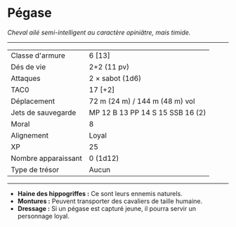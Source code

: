 # Pégase


*Cheval ailé semi-intelligent au caractère opiniâtre, mais timide.*

-----

|                     |                                  |
| ------------------- | -------------------------------- |
| Classe d'armure     | 6 \[13\]                         |
| Dés de vie          | 2+2 (11 pv)                      |
| Attaques            | 2 × sabot (1d6)                  |
| TAC0                | 17 \[+2\]                        |
| Déplacement         | 72 m (24 m) / 144 m (48 m) vol   |
| Jets de sauvegarde  | MP 12 B 13 PP 14 S 15 SSB 16 (2) |
| Moral               | 8                                |
| Alignement          | Loyal                            |
| XP                  | 25                               |
| Nombre apparaissant | 0 (1d12)                         |
| Type de trésor      | Aucun                            |

-----

  - **Haine des hippogriffes :** Ce sont leurs ennemis naturels.
  - **Montures :** Peuvent transporter des cavaliers de taille humaine.
  - **Dressage :** Si un pégase est capturé jeune, il pourra servir un
    personnage loyal.